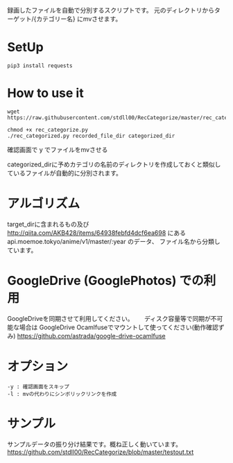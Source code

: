 録画したファイルを自動で分別するスクリプトです。
元のディレクトリからターゲット/{カテゴリー名} にmvさせます。



# SetUp   
```angular2html
pip3 install requests
```
  
# How to use it  
```
wget https://raw.githubusercontent.com/stdll00/RecCategorize/master/rec_categorize.py

chmod +x rec_categorize.py
./rec_categorized.py recorded_file_dir categorized_dir
```
確認画面で y でファイルをmvさせる  

categorized_dirに予めカテゴリの名前のディレクトリを作成しておくと類似しているファイルが自動的に分別されます。


# アルゴリズム  
target_dirに含まれるもの及び
http://qiita.com/AKB428/items/64938febfd4dcf6ea698
にあるapi.moemoe.tokyo/anime/v1/master/:year 
のデータ、
ファイル名から分類しています。


# GoogleDrive (GooglePhotos) での利用  
GoogleDriveを同期させて利用してください。　　
ディスク容量等で同期が不可能な場合は
GoogleDrive Ocamlfuseでマウントして使ってください(動作確認ずみ)
https://github.com/astrada/google-drive-ocamlfuse

# オプション
```
-y : 確認画面をスキップ
-l : mvの代わりにシンボリックリンクを作成
```

# サンプル
サンプルデータの振り分け結果です。概ね正しく動いています。  
https://github.com/stdll00/RecCategorize/blob/master/testout.txt
